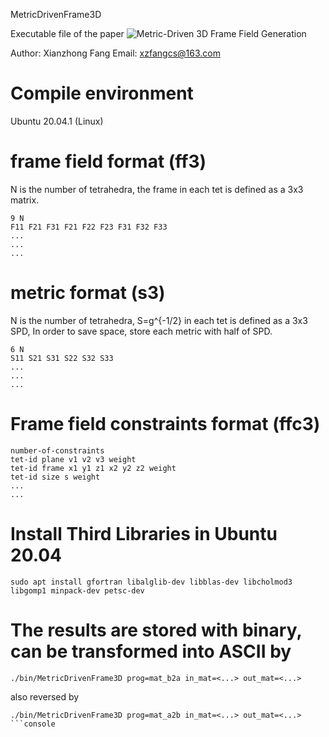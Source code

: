 MetricDrivenFrame3D

Executable file of the paper ![Metric-Driven 3D Frame Field Generation](https://doi.org/10.1109/TVCG.2021.3136199)

Author: Xianzhong Fang
Email: xzfangcs@163.com

# Compile environment
Ubuntu 20.04.1 (Linux)

# frame field format  (ff3)
N is the number of tetrahedra, the frame in each tet is defined as a 3x3 matrix.
```
9 N
F11 F21 F31 F21 F22 F23 F31 F32 F33
...
...
...
```

# metric format (s3)
N is the number of tetrahedra, S=g^{-1/2} in each tet is defined as a 3x3 SPD,
In order to save space, store each metric with half of SPD.
```
6 N
S11 S21 S31 S22 S32 S33
...
...
...
```

# Frame field constraints format (ffc3)
```
number-of-constraints
tet-id plane v1 v2 v3 weight
tet-id frame x1 y1 z1 x2 y2 z2 weight
tet-id size s weight
...
...
```

# Install Third Libraries in Ubuntu 20.04
```console
sudo apt install gfortran libalglib-dev libblas-dev libcholmod3 libgomp1 minpack-dev petsc-dev
```

# The results are stored with binary, can be transformed into ASCII by
```
./bin/MetricDrivenFrame3D prog=mat_b2a in_mat=<...> out_mat=<...>
```
also reversed by
```console
./bin/MetricDrivenFrame3D prog=mat_a2b in_mat=<...> out_mat=<...>
```console

